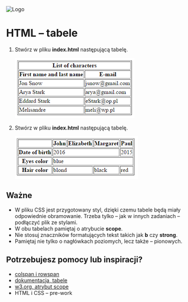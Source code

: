 <img alt="Logo" src="http://coderslab.pl/svg/logo-coderslab.svg" width="400">

# HTML &ndash; tabele

1. Stwórz w pliku **index.html** następującą tabelę.

   ![List of characters](images/table1.png)



1. Stwórz w pliku **index.html** następującą tabelę.

   ![Simple table](images/table2.png)


## Ważne

* W pliku CSS jest przygotowany styl, dzięki czemu tabele będą miały odpowiednie obramowanie. Trzeba tylko &ndash; jak w innych zadaniach &ndash; podłączyć plik ze stylami.
* W obu tabelach pamiętaj o atrybucie **scope**.
* Nie stosuj znaczników formatujących tekst takich jak **b** czy **strong**.
* Pamiętaj nie tylko o nagłówkach poziomych, lecz także &ndash; pionowych.


## Potrzebujesz pomocy lub inspiracji?
* [colspan i rowspan](https://jsfiddle.net/barney/ZBC6d/)
* [dokumentacja, tabele](https://developer.mozilla.org/en-US/docs/Learn/CSS/Styling_boxes/Styling_tables)
* [w3.org, atrybut scope](https://www.w3.org/TR/WCAG20-TECHS/H63.html)
* HTML i CSS &ndash; pre-work
